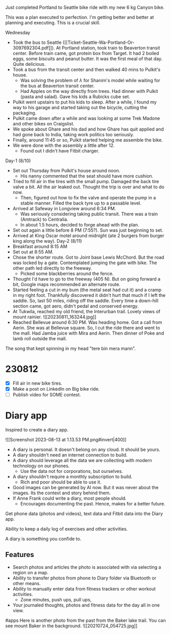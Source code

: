 Just completed Portland to Seattle bike ride with my new 6 kg Canyon bike.

This was a plan executed to perfection. I'm getting better and better at planning and executing. This is a crucial skill.

Wednesday
- Took the bus to Seattle ([[Ticket-Seattle-Wa-Portland-Or-3097692304.pdf]]). At Portland station, took train to Beaverton transit center. Before train came, got protein box from Target. It had 2 boiled eggs, some biscuits and peanut butter. It was the first meal of that day. Quite delicious.
- Took a bus from the transit center and then walked 40 mins to Pulkit's house. 
	- Was solving the problem of $\lambda$ for Shanim's model while waiting for the bus at Beaverton transit center.
	- Had Apples on the way directly from trees. Had dinner with Pulkit (pasta and salad). Gave his kids a Rubicks cube set.
- Pulkit went upstairs to put his kids to sleep. After a while, I found my way to his garage and started taking out the bicycle, cutting the packaging.
- Pulkit came down after a while and was looking at some Trek Madone and other bikes on Craigslist.
- We spoke about Ghare and his dad and how Ghare has quit applied and had gone back to India, taking work politics too seriously.
- Finally, around 11:45 or so, Pulkit started helping me assemble the bike.
- We were done with the assembly a little after 12.
	- Found out I didn't have Fitbit charger.

Day-1 (8/10)
- Set out Thursday from Pulkit's house around noon.
	- His nanny commented that the seat should have more cushion.
- Tried to fill air in the tires with the small pump. Damaged the back tire valve a bit. All the air leaked out. Thought the trip is over and what to do now.
	- Then, figured out how to fix the valve and operate the pump in a stable manner. Filled the back tyre up to a passable level.
- Arrived at Safeway in Longview around 6:34 PM.
	- Was seriously considering taking public transit. There was a train (Amtrack) to Centralia.
	- In about 1.5 hours, decided to forge ahead with the plan.
- Set out again a little before 8 PM (7:55?). Sun was just beginning to set.
- Arrived at King Oscar motel around midnight (ate 2 burgers from burger king along the way).
Day-2 (8/11)
- Breakfast around 8:15 AM
- Set out at 8:55 AM.
- Chose the shorter route. Got to Joint base Lewis McChord. But the road was locked by a gate. Contemplated jumping the gate with bike. The other path led directly to the freeway.
	- Picked some blackberries around the fence.
- Thought I'd have to go to the freeway (405 N). But on going forward a bit, Google maps recommended an alternate route.
- Started feeling a cut in my bum (the metal seat had cut it) and a cramp in my right foot. Thankfully discovered it didn't hurt that much if I left the saddle. So, last 50 miles, riding off the saddle. Every time a down-hill section came, got aero, didn't pedal and conserved energy.
- At Tukwila, reached my old friend, the Interurban trail. Lovely views of mount rainier.
![[20230811_163244.jpg]]
- Reached Bellevue around 6:30 PM. Was heading home. Got a call from Aerin. She was at Bellevue square. So, I cut the ride there and went to the mall. Had Jamba juice with Mira and Aerin. Then dinner of Poke and lamb roll outside the mall.

The song that kept spinning in my head "tere bin mera mann".
# 230812
- [x] Fill air in new bike tires.
- [x] Make a post on LinkedIn on Big bike ride.
- [ ] Publish video for SOME contest.

# Diary app
Inspired to create a diary app.

![[Screenshot 2023-08-13 at 1.13.53 PM.png#invert|400]]

- A diary is personal. It doesn't belong on any cloud. It should be yours.
- A diary shouldn't need an internet connection to build. 
- A diary should leverage all the data we are collecting with modern technology on our phones.
	- Use the data not for corporations, but ourselves.
- A diary shouldn't require a monthly subscription to build.
	- Rich and poor should be able to use it.
- Good images can be generated by AI now. But it was never about the images. Its the context and story behind them.
- If Anne Frank could write a diary, most people should.
	- Encourages documenting the past. Hence, makes for a better future.

Get phone data (photos and videos), text data and Fitbit data into the Diary app.

Ability to keep a daily log of exercises and other activities.

A diary is something you confide to.
## Features
- Search photos and articles the photo is associated with via selecting a region on a map.
- Ability to transfer photos from phone to Diary folder via Bluetooth or other means.
- Ability to manually enter data from fitness trackers or other workout activities.
	- Zone minutes, push ups, pull ups, 
- Your journaled thoughts, photos and fitness data for the day all in one view.

#apps 
Here is another photo from the past from the Baker lake trail. You can see mount Baker in the background.
![[20210724_054725.jpg]]
